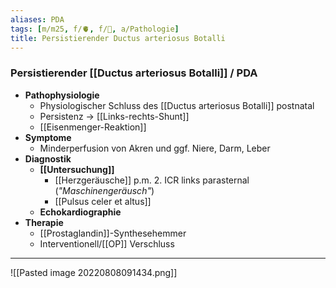 ```yaml
---
aliases: PDA
tags: [m/m25, f/🫀, f/🦄, a/Pathologie]
title: Persistierender Ductus arteriosus Botalli
---
```

### Persistierender [[Ductus arteriosus Botalli]] / PDA
- **Pathophysiologie**
	- Physiologischer Schluss des [[Ductus arteriosus Botalli]] postnatal
	- Persistenz → [[Links-rechts-Shunt]]
	- [[Eisenmenger-Reaktion]]
- **Symptome**
	- Minderperfusion von Akren und ggf. Niere, Darm, Leber
- **Diagnostik**
	- **[[Untersuchung]]**
		- [[Herzgeräusche]] p.m. 2. ICR links parasternal (*"Maschinengeräusch"*)
		- [[Pulsus celer et altus]]
	- **Echokardiographie**
- **Therapie**
	- [[Prostaglandin]]-Synthesehemmer
	- Interventionell/[[OP]] Verschluss
---
![[Pasted image 20220808091434.png]]